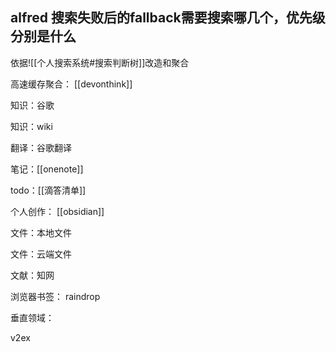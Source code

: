 

						

## **alfred** 搜索失败后的fallback需要搜索哪几个，优先级分别是什么

依据![[个人搜索系统#搜索判断树]]改造和聚合

高速缓存聚合： [[devonthink]]

知识：谷歌

知识：wiki

翻译：谷歌翻译

笔记：[[onenote]]

todo：[[滴答清单]]

个人创作： [[obsidian]]

文件：本地文件

文件：云端文件

文献：知网

浏览器书签： raindrop

垂直领域：

v2ex
